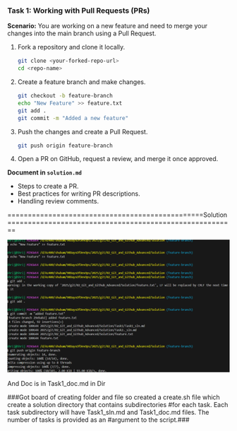 ### **Task 1: Working with Pull Requests (PRs)**  
**Scenario:** You are working on a new feature and need to merge your changes into the main branch using a Pull Request.  

1. Fork a repository and clone it locally.  
   ```bash
   git clone <your-forked-repo-url>
   cd <repo-name>
   ```  
2. Create a feature branch and make changes.  
   ```bash
   git checkout -b feature-branch
   echo "New Feature" >> feature.txt
   git add .
   git commit -m "Added a new feature"
   ```  
3. Push the changes and create a Pull Request.  
   ```bash
   git push origin feature-branch
   ```  
4. Open a PR on GitHub, request a review, and merge it once approved.  

**Document in `solution.md`**  
- Steps to create a PR.  
- Best practices for writing PR descriptions.  
- Handling review comments.  

================================================Solution========================================================

![alt text](<Screenshot 2025-02-18 224353.png>)

And Doc is in Task1_doc.md in Dir 


###Got board of creating folder and file so created a create.sh file which create a solution directory that contains subdirectories #for each task. Each task subdirectory will have Task1_sln.md and Task1_doc.md files. The number of tasks is provided as an #argument to the script.###